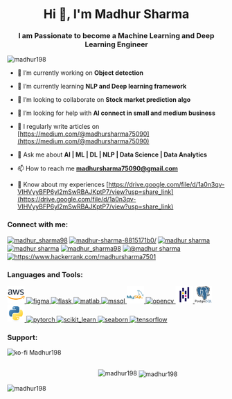 <h1 align="center">Hi 👋, I'm Madhur Sharma</h1>
<h3 align="center">I am Passionate to become a Machine Learning and Deep Learning Engineer</h3>

<p align="left"> <img src="https://komarev.com/ghpvc/?username=madhur198&label=Profile%20views&color=0e75b6&style=flat" alt="madhur198" /> </p>

- 🔭 I’m currently working on **Object detection**

- 🌱 I’m currently learning **NLP and Deep learning framework**

- 👯 I’m looking to collaborate on **Stock market prediction algo**

- 🤝 I’m looking for help with **AI connect in small and medium business**

- 📝 I regularly write articles on [https://medium.com/@madhursharma75090](https://medium.com/@madhursharma75090)

- 💬 Ask me about **AI | ML | DL | NLP | Data Science | Data Analytics**

- 📫 How to reach me **madhursharma75090@gmail.com**

- 📄 Know about my experiences [https://drive.google.com/file/d/1a0n3qv-VIHVyyBFP6yl2mSwRBAJKptP7/view?usp=share_link](https://drive.google.com/file/d/1a0n3qv-VIHVyyBFP6yl2mSwRBAJKptP7/view?usp=share_link)

<h3 align="left">Connect with me:</h3>
<p align="left">
<a href="https://twitter.com/madhur_sharma98" target="blank"><img align="center" src="https://raw.githubusercontent.com/rahuldkjain/github-profile-readme-generator/master/src/images/icons/Social/twitter.svg" alt="madhur_sharma98" height="30" width="40" /></a>
<a href="https://linkedin.com/in/madhur-sharma-8815171b0/" target="blank"><img align="center" src="https://raw.githubusercontent.com/rahuldkjain/github-profile-readme-generator/master/src/images/icons/Social/linked-in-alt.svg" alt="madhur-sharma-8815171b0/" height="30" width="40" /></a>
<a href="https://kaggle.com/madhur sharma" target="blank"><img align="center" src="https://raw.githubusercontent.com/rahuldkjain/github-profile-readme-generator/master/src/images/icons/Social/kaggle.svg" alt="madhur sharma" height="30" width="40" /></a>
<a href="https://fb.com/madhur sharma" target="blank"><img align="center" src="https://raw.githubusercontent.com/rahuldkjain/github-profile-readme-generator/master/src/images/icons/Social/facebook.svg" alt="madhur sharma" height="30" width="40" /></a>
<a href="https://instagram.com/madhur_sharma98" target="blank"><img align="center" src="https://raw.githubusercontent.com/rahuldkjain/github-profile-readme-generator/master/src/images/icons/Social/instagram.svg" alt="madhur_sharma98" height="30" width="40" /></a>
<a href="https://medium.com/@madhur sharma" target="blank"><img align="center" src="https://raw.githubusercontent.com/rahuldkjain/github-profile-readme-generator/master/src/images/icons/Social/medium.svg" alt="@madhur sharma" height="30" width="40" /></a>
<a href="https://www.hackerrank.com/https://www.hackerrank.com/madhursharma7501" target="blank"><img align="center" src="https://raw.githubusercontent.com/rahuldkjain/github-profile-readme-generator/master/src/images/icons/Social/hackerrank.svg" alt="https://www.hackerrank.com/madhursharma7501" height="30" width="40" /></a>
</p>

<h3 align="left">Languages and Tools:</h3>
<p align="left"> <a href="https://aws.amazon.com" target="_blank" rel="noreferrer"> <img src="https://raw.githubusercontent.com/devicons/devicon/master/icons/amazonwebservices/amazonwebservices-original-wordmark.svg" alt="aws" width="40" height="40"/> </a> <a href="https://www.figma.com/" target="_blank" rel="noreferrer"> <img src="https://www.vectorlogo.zone/logos/figma/figma-icon.svg" alt="figma" width="40" height="40"/> </a> <a href="https://flask.palletsprojects.com/" target="_blank" rel="noreferrer"> <img src="https://www.vectorlogo.zone/logos/pocoo_flask/pocoo_flask-icon.svg" alt="flask" width="40" height="40"/> </a> <a href="https://www.mathworks.com/" target="_blank" rel="noreferrer"> <img src="https://upload.wikimedia.org/wikipedia/commons/2/21/Matlab_Logo.png" alt="matlab" width="40" height="40"/> </a> <a href="https://www.microsoft.com/en-us/sql-server" target="_blank" rel="noreferrer"> <img src="https://www.svgrepo.com/show/303229/microsoft-sql-server-logo.svg" alt="mssql" width="40" height="40"/> </a> <a href="https://www.mysql.com/" target="_blank" rel="noreferrer"> <img src="https://raw.githubusercontent.com/devicons/devicon/master/icons/mysql/mysql-original-wordmark.svg" alt="mysql" width="40" height="40"/> </a> <a href="https://opencv.org/" target="_blank" rel="noreferrer"> <img src="https://www.vectorlogo.zone/logos/opencv/opencv-icon.svg" alt="opencv" width="40" height="40"/> </a> <a href="https://pandas.pydata.org/" target="_blank" rel="noreferrer"> <img src="https://raw.githubusercontent.com/devicons/devicon/2ae2a900d2f041da66e950e4d48052658d850630/icons/pandas/pandas-original.svg" alt="pandas" width="40" height="40"/> </a> <a href="https://www.postgresql.org" target="_blank" rel="noreferrer"> <img src="https://raw.githubusercontent.com/devicons/devicon/master/icons/postgresql/postgresql-original-wordmark.svg" alt="postgresql" width="40" height="40"/> </a> <a href="https://www.python.org" target="_blank" rel="noreferrer"> <img src="https://raw.githubusercontent.com/devicons/devicon/master/icons/python/python-original.svg" alt="python" width="40" height="40"/> </a> <a href="https://pytorch.org/" target="_blank" rel="noreferrer"> <img src="https://www.vectorlogo.zone/logos/pytorch/pytorch-icon.svg" alt="pytorch" width="40" height="40"/> </a> <a href="https://scikit-learn.org/" target="_blank" rel="noreferrer"> <img src="https://upload.wikimedia.org/wikipedia/commons/0/05/Scikit_learn_logo_small.svg" alt="scikit_learn" width="40" height="40"/> </a> <a href="https://seaborn.pydata.org/" target="_blank" rel="noreferrer"> <img src="https://seaborn.pydata.org/_images/logo-mark-lightbg.svg" alt="seaborn" width="40" height="40"/> </a> <a href="https://www.tensorflow.org" target="_blank" rel="noreferrer"> <img src="https://www.vectorlogo.zone/logos/tensorflow/tensorflow-icon.svg" alt="tensorflow" width="40" height="40"/> </a> </p>

<h3 align="left">Support:</h3>
<p><a href="https://ko-fi.com/ko-fi Madhur198"> <img align="left" src="https://cdn.ko-fi.com/cdn/kofi3.png?v=3" height="50" width="210" alt="ko-fi Madhur198" /></a></p><br><br>

<p><img align="left" src="https://github-readme-stats.vercel.app/api/top-langs?username=madhur198&show_icons=true&locale=en&layout=compact" alt="madhur198" /></p>

<p>&nbsp;<img align="center" src="https://github-readme-stats.vercel.app/api?username=madhur198&show_icons=true&locale=en" alt="madhur198" /></p>

<p><img align="center" src="https://github-readme-streak-stats.herokuapp.com/?user=madhur198&" alt="madhur198" /></p>

